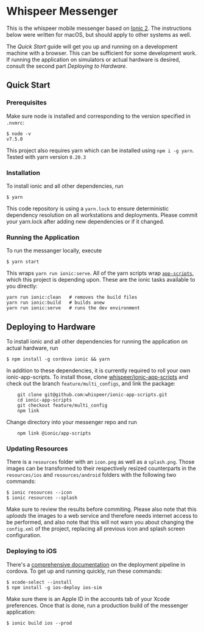 # Whispeer Messenger

This is the whispeer mobile messenger based on [Ionic 2][ionic2]. The
instructions below were written for macOS, but should apply to other
systems as well.

The _Quick Start_ guide will get you up and running on a development
machine with a browser. This can be sufficient for some development
work. If running the application on simulators or actual hardware is
desired, consult the second part _Deploying to Hardware_.

## Quick Start

### Prerequisites

Make sure node is installed and corresponding to the version
specified in `.nvmrc`:

    $ node -v
    v7.5.0

This project also requires yarn which can be installed using `npm i -g yarn`.
Tested with yarn version `0.20.3`


### Installation

To install ionic and all other dependencies, run

    $ yarn

This code repository is using a `yarn.lock` to ensure
deterministic dependency resolution on all workstations and deployments.
Please commit your yarn.lock after adding new dependencies or if it changed.

### Running the Application

To run the messanger locally, execute

    $ yarn start

This wraps `yarn run ionic:serve`. All of the yarn scripts wrap
[`app-scripts`][app-scripts], which this project is depending
upon. These are the ionic tasks available to you directly:

    yarn run ionic:clean   # removes the build files
    yarn run ionic:build   # builds anew
    yarn run ionic:serve   # runs the dev environment

## Deploying to Hardware

To install ionic and all other dependencies for running the application
on actual hardware, run

    $ npm install -g cordova ionic && yarn

In addition to these dependencies, it is currently required
to roll your own ionic-app-scripts. To install those, clone
[whispeer/ionic-app-scripts][whispeer-ionic-app-scripts] and check out
the branch `feature/multi_configs`, and link the package:

		git clone git@github.com:whispeer/ionic-app-scripts.git
		cd ionic-app-scripts
		git checkout feature/multi_config
		npm link

Change directory into your messenger repo and run

		npm link @ionic/app-scripts

### Updating Resources

There is a `resources` folder with an `icon.png` as well as a
`splash.png`. Those images can be transformed to their respectively
resized counterparts in the `resources/ios` and `resources/android`
folders with the following two commands:

    $ ionic resources --icon
    $ ionic resources --splash

Make sure to review the results before commiting. Please also note that
this _uploads_ the images to a web service and therefore needs internet
access to be performed, and also note that this will not warn you about
changing the `config.xml` of the project, replacing all previous icon
and splash screen configuration.

### Deploying to iOS

There's a [comprehensive documentation][ios-deployment] on the
deployment pipeline in cordova. To get up and running quickly, run these
commands:

    $ xcode-select --install
    $ npm install -g ios-deploy ios-sim

Make sure there is an Apple ID in the accounts tab of your Xcode
preferences. Once that is done, run a production build of the messenger
application:

    $ ionic build ios --prod

[ionic2]: https://github.com/driftyco/ionic
[shrinkwrap-help]: https://github.com/thewoolleyman/npm-shrinkwrap-helper
[app-scripts]: https://ionicframework.com/docs/v2/resources/app-scripts
[ios-deployment]: https://cordova.apache.org/docs/en/latest/guide/platforms/ios/
[whispeer-ionic-app-scripts]: https://github.com/whispeer/ionic-app-scripts
